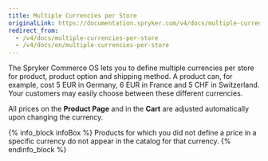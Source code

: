 ```yaml
---
title: Multiple Currencies per Store
originalLink: https://documentation.spryker.com/v4/docs/multiple-currencies-per-store
redirect_from:
  - /v4/docs/multiple-currencies-per-store
  - /v4/docs/en/multiple-currencies-per-store
---
```


The Spryker Commerce OS lets you to define multiple currencies per store for product, product option and shipping method. A product can, for example, cost 5 EUR in Germany, 6 EUR in France and 5 CHF in Switzerland. Your customers may easily choose between these different currencies.

All prices on the **Product Page** and in the **Cart** are adjusted automatically upon changing the currency.

{% info_block infoBox %}
Products for which you did not define a price in a specific currency do not appear in the catalog for that currency.
{% endinfo_block %}
